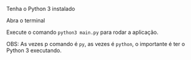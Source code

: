 Tenha o Python 3 instalado

Abra o terminal

Execute o comando `python3 main.py` para rodar a aplicação.

OBS: As vezes p comando é `py`, as vezes é `python`, o importante é ter o Python 3 executando.
